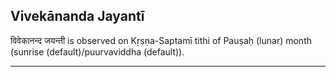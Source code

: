 ## Vivekānanda Jayantī
विवेकानन्द जयन्ती is observed on Kṛṣṇa-Saptamī tithi of Pauṣaḥ (lunar) month (sunrise (default)/puurvaviddha (default)).



---
